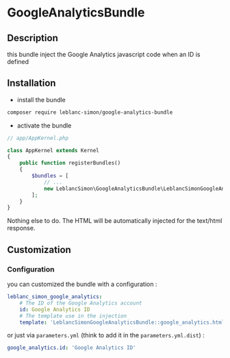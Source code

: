 # GoogleAnalyticsBundle

## Description

this bundle inject the Google Analytics javascript code when an ID is defined 

## Installation

* install the bundle

```bash
composer require leblanc-simon/google-analytics-bundle
```

* activate the bundle

```php
// app/AppKernel.php

class AppKernel extends Kernel
{
    public function registerBundles()
    {
        $bundles = [
            // ...
            new LeblancSimon\GoogleAnalyticsBundle\LeblancSimonGoogleAnalyticsBundle(),
        ];
    }
}
```

Nothing else to do. The HTML will be automatically injected for the text/html response.

## Customization

### Configuration

you can customized the bundle with a configuration :

```yml
leblanc_simon_google_analytics:
    # The ID of the Google Analytics account
    id: Google Analytics ID
    # The template use in the injection
    template: 'LeblancSimonGoogleAnalyticsBundle::google_analytics.html.twig'

```

or just via ```parameters.yml``` (think to add it in the ```parameters.yml.dist```) :

```yml
google_analytics.id: 'Google Analytics ID'
```
